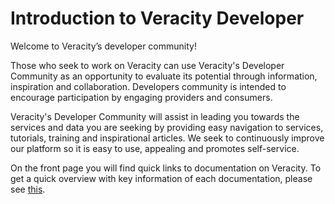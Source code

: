 # Introduction to Veracity Developer 

Welcome to Veracity’s developer community!

Those who seek to work on Veracity can use Veracity's Developer Community as an opportunity to evaluate its potential through information, inspiration and collaboration. Developers community is intended to encourage participation by engaging providers and consumers. 

Veracity's Developer Community will assist in leading you towards the services and data you are seeking by providing easy navigation to services, tutorials, training and inspirational articles. We seek to continuously improve our platform so it is easy to use, appealing and promotes self-service.

On the front page you will find quick links to documentation on Veracity. To get a quick overview with key information of each documentation, please see [this](https://developer.veracity.com/docs). 
